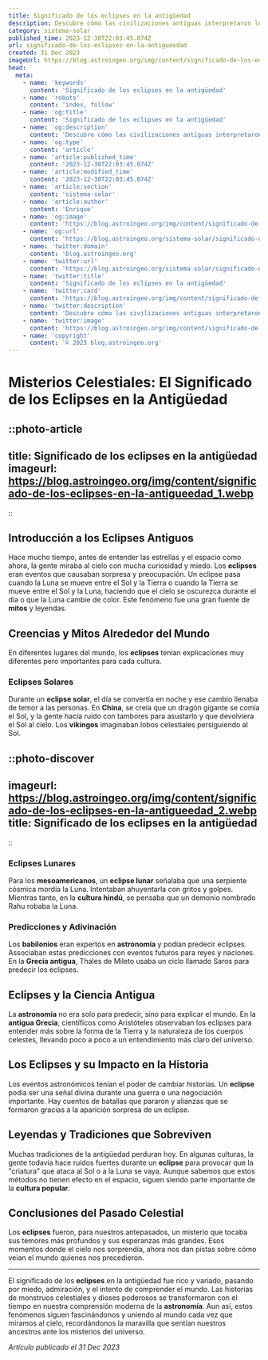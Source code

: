 ```yaml
---
title: Significado de los eclipses en la antigüedad
description: Descubre cómo las civilizaciones antiguas interpretaron los eclipses, significados místicos y su impacto en la historia y la ciencia astronómica.
category: sistema-solar
published_time: 2023-12-30T22:03:45.074Z
url: significado-de-los-eclipses-en-la-antigueedad
created: 31 Dec 2023
imageUrl: https://blog.astroingeo.org/img/content/significado-de-los-eclipses-en-la-antigueedad_1.webp
head:
  meta:
    - name: 'keywords'
      content: 'Significado de los eclipses en la antigüedad'
    - name: 'robots'
      content: 'index, follow'
    - name: 'og:title'
      content: 'Significado de los eclipses en la antigüedad'
    - name: 'og:description'
      content: 'Descubre cómo las civilizaciones antiguas interpretaron los eclipses, significados místicos y su impacto en la historia y la ciencia astronómica.'
    - name: 'og:type'
      content: 'article'
    - name: 'article:published_time'
      content: '2023-12-30T22:03:45.074Z'
    - name: 'article:modified_time'
      content: '2023-12-30T22:03:45.074Z'
    - name: 'article:section'
      content: 'sistema-solar'
    - name: 'article:author'
      content: 'Enrique'
    - name: 'og:image'
      content: 'https://blog.astroingeo.org/img/content/significado-de-los-eclipses-en-la-antigueedad_1.webp'
    - name: 'og:url'
      content: 'https://blog.astroingeo.org/sistema-solar/significado-de-los-eclipses-en-la-antigueedad'
    - name: 'twitter:domain'
      content: 'blog.astroingeo.org'
    - name: 'twitter:url'
      content: 'https://blog.astroingeo.org/sistema-solar/significado-de-los-eclipses-en-la-antigueedad'
    - name: 'twitter:title'
      content: 'Significado de los eclipses en la antigüedad'
    - name: 'twitter:card'
      content: 'https://blog.astroingeo.org/img/content/significado-de-los-eclipses-en-la-antigueedad_1.webp'
    - name: 'twitter:description'
      content: 'Descubre cómo las civilizaciones antiguas interpretaron los eclipses, significados místicos y su impacto en la historia y la ciencia astronómica.'
    - name: 'twitter:image'
      content: 'https://blog.astroingeo.org/img/content/significado-de-los-eclipses-en-la-antigueedad_1.webp'
    - name: 'copyright'
      content: '© 2023 blog.astroingeo.org'
---
```

# Misterios Celestiales: El Significado de los Eclipses en la Antigüedad

::photo-article
---
title: Significado de los eclipses en la antigüedad
imageurl: https://blog.astroingeo.org/img/content/significado-de-los-eclipses-en-la-antigueedad_1.webp
---
::

## Introducción a los Eclipses Antiguos

Hace mucho tiempo, antes de entender las estrellas y el espacio como ahora, la gente miraba al cielo con mucha curiosidad y miedo. Los **eclipses** eran eventos que causaban sorpresa y preocupación. Un eclipse pasa cuando la Luna se mueve entre el Sol y la Tierra o cuando la Tierra se mueve entre el Sol y la Luna, haciendo que el cielo se oscurezca durante el día o que la Luna cambie de color. Este fenómeno fue una gran fuente de **mitos** y leyendas.

## Creencias y Mitos Alrededor del Mundo

En diferentes lugares del mundo, los **eclipses** tenían explicaciones muy diferentes pero importantes para cada cultura.

### Eclipses Solares

Durante un **eclipse solar**, el día se convertía en noche y ese cambio llenaba de temor a las personas. En **China**, se creía que un dragón gigante se comía el Sol, y la gente hacía ruido con tambores para asustarlo y que devolviera el Sol al cielo. Los **vikingos** imaginaban lobos celestiales persiguiendo al Sol.


::photo-discover
---
imageurl: https://blog.astroingeo.org/img/content/significado-de-los-eclipses-en-la-antigueedad_2.webp
title: Significado de los eclipses en la antigüedad
---
::

### Eclipses Lunares

Para los **mesoamericanos**, un **eclipse lunar** señalaba que una serpiente cósmica mordía la Luna. Intentaban ahuyentarla con gritos y golpes. Mientras tanto, en la **cultura hindú**, se pensaba que un demonio nombrado Rahu robaba la Luna.

### Predicciones y Adivinación

Los **babilonios** eran expertos en **astronomía** y podían predecir eclipses. Associaban estas predicciones con eventos futuros para reyes y naciones. En la **Grecia antigua**, Thales de Mileto usaba un ciclo llamado Saros para predecir los eclipses.

## Eclipses y la Ciencia Antigua

La **astronomía** no era solo para predecir, sino para explicar el mundo. En la **antigua Grecia**, científicos como Aristóteles observaban los eclipses para entender más sobre la forma de la Tierra y la naturaleza de los cuerpos celestes, llevando poco a poco a un entendimiento más claro del universo.

## Los Eclipses y su Impacto en la Historia

Los eventos astronómicos tenían el poder de cambiar historias. Un **eclipse** podía ser una señal divina durante una guerra o una negociación importante. Hay cuentos de batallas que pararon y alianzas que se formaron gracias a la aparición sorpresa de un eclipse.

## Leyendas y Tradiciones que Sobreviven

Muchas tradiciones de la antigüedad perduran hoy. En algunas culturas, la gente todavía hace ruidos fuertes durante un **eclipse** para provocar que la "criatura" que ataca al Sol o a la Luna se vaya. Aunque sabemos que estos métodos no tienen efecto en el espacio, siguen siendo parte importante de la **cultura popular**.

## Conclusiones del Pasado Celestial

Los **eclipses** fueron, para nuestros antepasados, un misterio que tocaba sus temores más profundos y sus esperanzas más grandes. Esos momentos donde el cielo nos sorprendía, ahora nos dan pistas sobre cómo veían el mundo quienes nos precedieron.

---

El significado de los **eclipses** en la antigüedad fue rico y variado, pasando por miedo, admiración, y el intento de comprender el mundo. Las historias de monstruos celestiales y dioses poderosos se transformaron con el tiempo en nuestra comprensión moderna de la **astronomía**. Aun así, estos fenómenos siguen fascinándonos y uniendo al mundo cada vez que miramos al cielo, recordándonos la maravilla que sentían nuestros ancestros ante los misterios del universo.

_Artículo publicado el 31 Dec 2023_